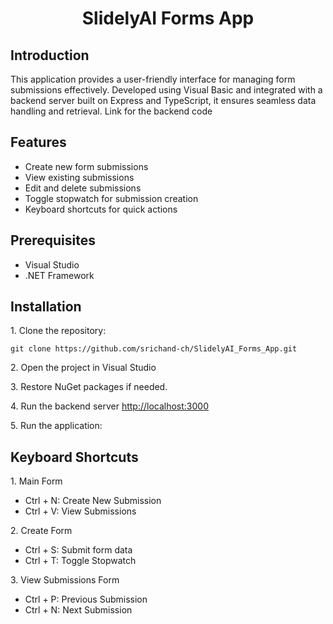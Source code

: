 
<!-- Title -->
<h1 align="center">SlidelyAI Forms App</h1>

<h2>Introduction</h2>
<p1>This application provides a user-friendly interface for managing form submissions effectively. Developed using Visual Basic and integrated with a backend server built on Express and TypeScript, it ensures seamless data handling and retrieval.</p1>
<p1>Link for the backend code </p1>

<!-- Features -->
<h2>Features</h2>
<ul>
  <li>Create new form submissions</li>
  <li>View existing submissions </li>
  <li>Edit and delete submissions</li>
  <li>Toggle stopwatch for submission creation</li>
  <li>Keyboard shortcuts for quick actions
</ul>
<!-- Prerequisites -->
<h2>Prerequisites</h2>
<ul>
  <li>Visual Studio</a></li>
  <li>.NET Framework</li>
</ul>

<!-- Installation -->
<h2>Installation</h2>

<p>1. Clone the repository:</p>

<pre><code>git clone https://github.com/srichand-ch/SlidelyAI_Forms_App.git</code></pre>

<p>2. Open the project in Visual Studio</p>

<p>3. Restore NuGet packages if needed.</p>

<p>4. Run the backend server <a href="http://localhost:3000">http://localhost:3000</a></p>

<p>5. Run the application:</p>





<!-- Keyboard shoetcuts-->
<h2>Keyboard Shortcuts</h2>

<p>1. Main Form</p>
<ul>
    <li>Ctrl + N: Create New Submission</li>
    <li>Ctrl + V: View Submissions</li>
</ul>

<p>2. Create Form</p>
<ul>
    <li>Ctrl + S: Submit form data</li>
    <li>Ctrl + T: Toggle Stopwatch</li>
</ul>

<p>3. View Submissions Form</p>
<ul>
    <li>Ctrl + P: Previous Submission</li>
    <li>Ctrl + N: Next Submission</li>
</ul>
